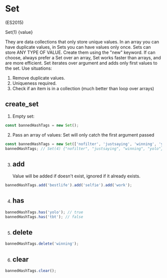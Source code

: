# Set

(ES2015)

Set(1) {value}

They are data collections that only store unique values. In an array you can have duplicate values, in Sets you can have values only once. Sets can store ANY TYPE OF VALUE. Create them using the "new" keyword.
If can choose, always prefer a Set over an array, Set works faster than arrays, and are more efficient.
Set iterates over argument and adds only first values to the set.
Use situations:

1. Remove duplicate values.
2. Uniqueness required.
3. Check if an item is in a collection (much better than loop over arrays)

## create_set

1. Empty set:

```javascript
const bannedHashTags = new Set();
```

2. Pass an array of values:
   Set will only catch the first argument passed

```javascript
const bannedHashTags = new Set(['nofilter', 'justsaying', 'winning', 'yolo']);
bannedHashTags; // Set(4) {"nofilter", "justsaying", "winning", "yolo"}
```

3. ## add
   Value will be added if doesn't exist, ignored if it already exists.

```javascript
bannedHashTags.add('bestlife').add('selfie').add('work');
```

4. ## has

```javascript
bannedHashTags.has('yolo'); // true
bannedHashTags.has('tbt'); // false
```

5. ## delete

```javascript
bannedHashTags.delete('winning');
```

6. ## clear

```javascript
bannedHashTags.clear();
```
